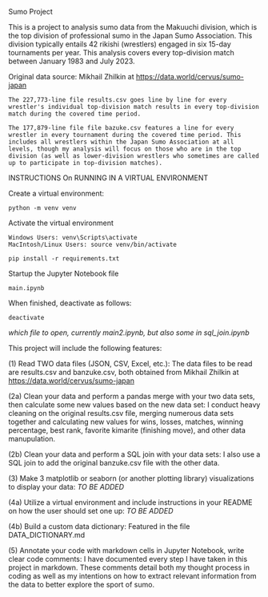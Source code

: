 Sumo Project

This is a project to analysis sumo data from the Makuuchi division, which is the top division of professional sumo in the Japan Sumo Association. This division typically entails 42 rikishi (wrestlers) engaged in six 15-day tournaments per year. This analysis covers every top-division match between January 1983 and July 2023.

Original data source: Mikhail Zhilkin at https://data.world/cervus/sumo-japan

    The 227,773-line file results.csv goes line by line for every wrestler's individual top-division match results in every top-division match during the covered time period.

    The 177,879-line file file bazuke.csv features a line for every wrestler in every tournament during the covered time period. This includes all wrestlers within the Japan Sumo Association at all levels, though my analysis will focus on those who are in the top division (as well as lower-division wrestlers who sometimes are called up to participate in top-division matches).


INSTRUCTIONS On RUNNING IN A VIRTUAL ENVIRONMENT

Create a virtual environment:

    python -m venv venv

Activate the virtual environment 
    
    Windows Users: venv\Scripts\activate
    MacIntosh/Linux Users: source venv/bin/activate

    pip install -r requirements.txt

Startup the Jupyter Notebook file

    main.ipynb

When finished, deactivate as follows:

    deactivate



*which file to open, currently main2.ipynb, but also some in sql_join.ipynb*


This project will include the following features:

(1) Read TWO data files (JSON, CSV, Excel, etc.):
    The data files to be read are results.csv and banzuke.csv, both obtained from Mikhail Zhilkin at https://data.world/cervus/sumo-japan

(2a) Clean your data and perform a pandas merge with your two data sets, then calculate some new values based on the new data set:
    I conduct heavy cleaning on the original results.csv file, merging numerous data sets together and calculating new values for wins, losses, matches, winning percentage, best rank, favorite kimarite (finishing move), and other data manupulation.

(2b) Clean your data and perform a SQL join with your data sets:
    I also use a SQL join to add the original banzuke.csv file with the other data.

(3) Make 3 matplotlib or seaborn (or another plotting library) visualizations to display your data:
    *TO BE ADDED*

(4a) Utilize a virtual environment and include instructions in your README on how the user should set one up:
    *TO BE ADDED*

(4b) Build a custom data dictionary:
    Featured in the file DATA_DICTIONARY.md

(5) Annotate your code with markdown cells in Jupyter Notebook, write clear code comments:
    I have documented every step I have taken in this project in markdown. These comments detail both my thought process in coding as well as my intentions on how to extract relevant information from the data to better explore the sport of sumo.


